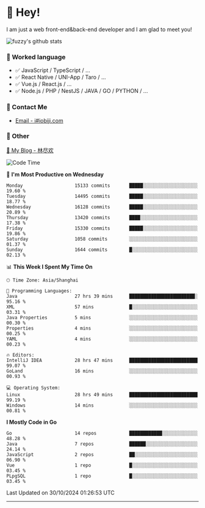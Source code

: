 # 👋 Hey!

I am just a web front-end&back-end developer and I am glad to meet you!

![fuzzy's github stats](https://github-readme-stats.vercel.app/api?username=JaydenForYou&&show_icons=true&&title_color=1abc9c&&icon_color=1abc9c)


### 📝 Worked language

- ✅ JavaScript / TypeScript / ...
- ✅ React Native / UNI-App / Taro / ...
- ✅ Vue.js / React.js / ...
- ✅ Node.js / PHP / NestJS / JAVA / GO / PYTHON / ...

### 📮 Contact Me

- [Email - i#iobiji.com](mailto:i@iobiji.com)


### 🤪 Other

[📌 My Blog - 林尽欢](https://iobiji.com)

<!--START_SECTION:waka-->
![Code Time](http://img.shields.io/badge/Code%20Time-1%2C171%20hrs%2052%20mins-blue)

📅 **I'm Most Productive on Wednesday** 

```text
Monday                   15133 commits       █████░░░░░░░░░░░░░░░░░░░░   19.60 % 
Tuesday                  14495 commits       █████░░░░░░░░░░░░░░░░░░░░   18.77 % 
Wednesday                16128 commits       █████░░░░░░░░░░░░░░░░░░░░   20.89 % 
Thursday                 13420 commits       ████░░░░░░░░░░░░░░░░░░░░░   17.38 % 
Friday                   15330 commits       █████░░░░░░░░░░░░░░░░░░░░   19.86 % 
Saturday                 1058 commits        ░░░░░░░░░░░░░░░░░░░░░░░░░   01.37 % 
Sunday                   1644 commits        █░░░░░░░░░░░░░░░░░░░░░░░░   02.13 % 
```


📊 **This Week I Spent My Time On** 

```text
🕑︎ Time Zone: Asia/Shanghai

💬 Programming Languages: 
Java                     27 hrs 39 mins      ████████████████████████░   95.16 % 
XML                      57 mins             █░░░░░░░░░░░░░░░░░░░░░░░░   03.31 % 
Java Properties          5 mins              ░░░░░░░░░░░░░░░░░░░░░░░░░   00.30 % 
Properties               4 mins              ░░░░░░░░░░░░░░░░░░░░░░░░░   00.25 % 
YAML                     4 mins              ░░░░░░░░░░░░░░░░░░░░░░░░░   00.23 % 

🔥 Editors: 
IntelliJ IDEA            28 hrs 47 mins      █████████████████████████   99.07 % 
GoLand                   16 mins             ░░░░░░░░░░░░░░░░░░░░░░░░░   00.93 % 

💻 Operating System: 
Linux                    28 hrs 49 mins      █████████████████████████   99.19 % 
Windows                  14 mins             ░░░░░░░░░░░░░░░░░░░░░░░░░   00.81 % 
```

**I Mostly Code in Go** 

```text
Go                       14 repos            ████████████░░░░░░░░░░░░░   48.28 % 
Java                     7 repos             ██████░░░░░░░░░░░░░░░░░░░   24.14 % 
JavaScript               2 repos             ██░░░░░░░░░░░░░░░░░░░░░░░   06.90 % 
Vue                      1 repo              █░░░░░░░░░░░░░░░░░░░░░░░░   03.45 % 
PLpgSQL                  1 repo              █░░░░░░░░░░░░░░░░░░░░░░░░   03.45 % 
```




 Last Updated on 30/10/2024 01:26:53 UTC
<!--END_SECTION:waka-->
---
